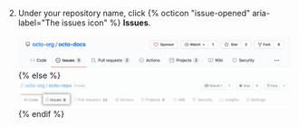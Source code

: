 2. Under your repository name, click {% octicon "issue-opened" aria-label="The issues icon" %} **Issues**.
   
   ![Issues tab](/assets/images/help/repository/repo-tabs-issues.png){% else %}
   ![Issues tab](/assets/images/enterprise/3.1/help/repository/repo-tabs-issues.png){% endif %}
